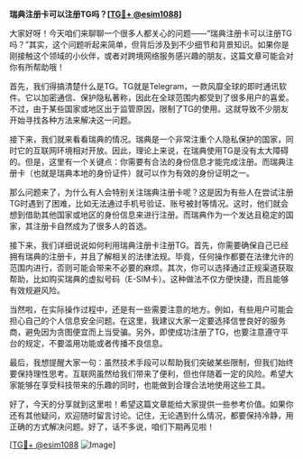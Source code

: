 **瑞典注册卡可以注册TG吗？[[TG💪+ @esim1088](https://t.me/s/esim1088)]**

大家好呀！今天咱们来聊聊一个很多人都关心的问题——“瑞典注册卡可以注册TG吗？”其实，这个问题听起来简单，但背后涉及到不少细节和背景知识。如果你是刚接触这个领域的小伙伴，或者对跨境网络服务感兴趣的朋友，这篇文章可能会对你有所帮助哦！

首先，我们得搞清楚什么是TG。TG就是Telegram，一款风靡全球的即时通讯软件。它以加密通信、保护隐私著称，因此在全球范围内都受到了很多用户的喜爱。不过，由于某些国家或地区出于监管原因，限制了TG的使用。这就导致不少朋友开始寻找各种方法来解决这一问题。

接下来，我们就来看看瑞典的情况。瑞典是一个非常注重个人隐私保护的国家，同时它的互联网环境相对开放。因此，理论上来说，在瑞典使用TG是没有太大障碍的。但是，这里有一个关键点：你需要有合法的身份信息才能完成注册。而瑞典注册卡（也就是瑞典本地的身份证件）就可以作为有效的身份证明之一。

那么问题来了，为什么有人会特别关注瑞典注册卡呢？这是因为有些人在尝试注册TG时遇到了困难，比如无法通过手机号验证、账号被封等情况。这时，他们就会想到借助其他国家或地区的身份信息来进行注册。而瑞典作为一个发达且稳定的国家，其注册卡自然成为了很多人的首选。

接下来，我们详细说说如何利用瑞典注册卡注册TG。首先，你需要确保自己已经拥有瑞典的注册卡，并且了解相关的法律法规。毕竟，任何操作都要在法律允许的范围内进行，否则可能会带来不必要的麻烦。其次，你可以选择通过正规渠道获取帮助，比如购买瑞典的虚拟号码（E-SIM卡）。这种做法不仅方便快捷，而且能够有效规避风险。

当然啦，在实际操作过程中，还是有一些需要注意的地方。例如，有些用户可能会担心自己的个人信息安全问题。在这里，我建议大家一定要选择信誉良好的服务商，避免因为贪图便宜而上当受骗。另外，即使成功注册了TG，也要注意遵守平台的规定，不要滥用功能或者传播不良信息。

最后，我想提醒大家一句：虽然技术手段可以帮助我们突破某些限制，但我们始终要保持理性思考。互联网虽然给我们带来了便利，但也伴随着一定的风险。希望大家能够在享受科技带来的乐趣的同时，也能做到合理合法地使用这些工具。

好了，今天的分享就到这里啦！希望这篇文章能给大家提供一些参考价值。如果你还有其他疑问，欢迎随时留言讨论。记住，无论遇到什么情况，都要保持冷静，用正确的方式解决问题。好了，话不多说，咱们下期再见啦！

[[TG💪+ @esim1088](https://t.me/s/esim1088) ![Image](https://i.postimg.cc/4NQfJmqS/Snipaste-2025-05-13-00-14-12.png)]